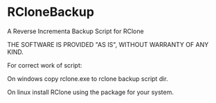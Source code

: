# RCloneBackup

A Reverse Incrementa Backup Script for RClone

THE SOFTWARE IS PROVIDED "AS IS", WITHOUT WARRANTY OF ANY KIND.

For correct work of script:

On windows copy rclone.exe to rclone backup script dir.

On linux install RClone using the package for your system.

